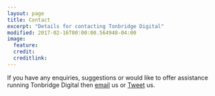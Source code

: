 ```yaml
---
layout: page
title: Contact
excerpt: "Details for contacting Tonbridge Digital"
modified: 2017-02-16T00:00:00.564948-04:00
image:
  feature:
  credit:
  creditlink:
---
```


If you have any enquiries, suggestions or would like to offer assistance running Tonbridge Digital then [email](mailto:general@tonbridge.digital) us or [Tweet](https://twitter.com/tonbridigital) us.
